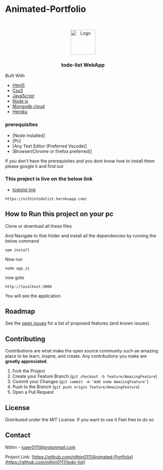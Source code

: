 # Animated-Portfolio
  <br />
<p align="center">
  <a href="https://github.com/nithin0111">
    <img src="images/myAvatar.png" alt="Logo" width="80" height="80">
  </a>
  <h3 align="center">todo-list WebApp</h3
  

### Built With
* [Html5](https://html.com/html5/)
* [Css3](http://css3.com/)
* [JavaScript](https://www.javascript.com)
* [Node js](https://www.nodejs.com)
* [Mongodb cloud](https://cloud.mongo.com)
* [Heroku](https://www.heroku.com)


### prerequisites

* [Node installed]
* [Pc]
* [Any Text Editor (Preferred Vscode)]
* [Browser(Chrome or firefox preferred)]

If you don't have the prerequisites and you dont know how to install them please google it and find out

### This project is live on the below link
* [todolist link](https://nithintodolist.herokuapp.com/)
```
https://nithintodolist.herokuapp.com/
```

<!-- GETTING STARTED -->
## How to Run this project on your pc

Clone or download all these files

And Navigate to that folder and install all the dependencies by running the below command

```
npm install
```
Now run
```
node app.js
```
now goto
```
http://localhost:3000
```
You will see the application
<!-- ROADMAP -->
## Roadmap

See the [open issues](https://github.com/nithin0111/todo-list/issues) for a list of proposed features (and known issues).



<!-- CONTRIBUTING -->
## Contributing

Contributions are what make the open source community such an amazing place to be learn, inspire, and create. Any contributions you make are **greatly appreciated**.

1. Fork the Project
2. Create your Feature Branch (`git checkout -b feature/AmazingFeature`)
3. Commit your Changes (`git commit -m 'Add some AmazingFeature'`)
4. Push to the Branch (`git push origin feature/AmazingFeature`)
5. Open a Pull Request



<!-- LICENSE -->
## License

Distributed under the MIT License.
If you want to use it Feel free to do so



<!-- CONTACT -->
## Contact

Nithin - luser0111@protonmail.com

Project Link: [https://github.com/nithin0111/Animated-Portfolio](https://github.com/nithin0111/todo-list)



